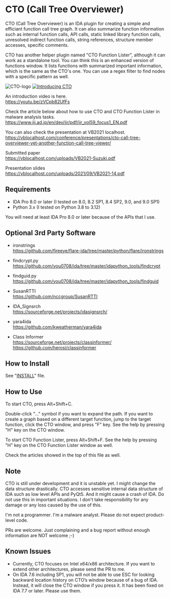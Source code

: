 # CTO (Call Tree Overviewer)

CTO (Call Tree Overviewer) is an IDA plugin for creating a simple and efficiant function call tree graph. It can also summarize function information such as internal function calls, API calls, static linked library function calls, unresolved indirect function calls, string references, structure member accesses, specific comments.

CTO has another helper plugin named "CTO Function Lister", although it can work as a standalone tool. You can think this is an enhanced version of functions window. It lists functions with summarized important information, which is the same as the CTO's one. You can use a regex filter to find nodes with a specific pattern as well.

![CTO-logo](/logo/CTO-Logo-Body.png)
[![Introducing CTO](https://img.youtube.com/vi/zVCpb82UfFs/maxresdefault.jpg)](https://youtu.be/zVCpb82UfFs)

An introduction video is here.  
https://youtu.be/zVCpb82UfFs

Check the article below about how to use CTO and CTO Function Lister in malware analysis tasks.
https://www.iij.ad.jp/en/dev/iir/pdf/iir_vol59_focus1_EN.pdf

You can also check the presentation at VB2021 localhost.  
https://vblocalhost.com/conference/presentations/cto-call-tree-overviewer-yet-another-function-call-tree-viewer/

Submitted paper  
https://vblocalhost.com/uploads/VB2021-Suzuki.pdf

Presentation slides  
https://vblocalhost.com/uploads/2021/09/VB2021-14.pdf

## Requirements
- IDA Pro 8.0 or later (I tested on 8.0, 8.2 SP1, 8.4 SP2, 9.0, and 9.0 SP1)
- Python 3.x (I tested on Python 3.8 to 3.12)

You will need at least IDA Pro 8.0 or later because of the APIs that I use.

## Optional 3rd Party Software
- ironstrings  
  https://github.com/fireeye/flare-ida/tree/master/python/flare/ironstrings

- findcrypt.py  
  https://github.com/you0708/ida/tree/master/idapython_tools/findcrypt

- findguid.py  
  https://github.com/you0708/ida/tree/master/idapython_tools/findguid

- SusanRTTI  
  https://github.com/nccgroup/SusanRTTI

- IDA_Signsrch  
  https://sourceforge.net/projects/idasignsrch/

- yara4ida  
  https://github.com/kweatherman/yara4ida

- Class Informer  
  https://sourceforge.net/projects/classinformer/  
  https://github.com/herosi/classinformer

## How to Install
See "[INSTALL](/INSTALL)" file.

## How to Use
To start CTO, press Alt+Shift+C.

Double-click "..." symbol if you want to expand the path.
If you want to create a graph based on a different target function, jump to the target function, click the CTO window, and press "F" key.
See the help by pressing "H" key on the CTO window.

To start CTO Function Lister, press Alt+Shift+F. See the help by pressing "H" key on the CTO Function Lister window as well.

Check the articles showed in the top of this file as well.

## Note
CTO is still under development and it is unstable yet. I might change the data structure drastically.
CTO accesses sensitive internal data structure of IDA such as low level APIs and PyQt5. And it might cause a crash of IDA.
Do not use this in important situations. I don't take responsibility for any damage or any loss caused by the use of this.

I'm not a programmer. I'm a malware analyst. Please do not expect product-level code.

PRs are welcome. Just complaining and a bug report without enough information are NOT welcome ;-)

## Known Issues
- Currently, CTO focuses on Intel x64/x86 architecture. If you want to extend other architectures, please send the PR to me.
- On IDA 7.6 including SP1, you will not be able to use ESC for looking backward location history on CTO’s window because of a bug of IDA. Instead, it will close the CTO window if you press it. It has been fixed on IDA 7.7 or later. Please use them.
